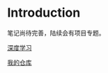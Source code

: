 # Introduction

笔记尚待完善，陆续会有项目专题。

[深度学习](https://jk-97.github.io/my_note/deeplearning.html)

[我的仓库](https://github.com/JK-97)